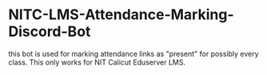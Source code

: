 # NITC-LMS-Attendance-Marking-Discord-Bot
this bot is used for marking attendance links as "present" for possibly every class. This only works for NIT Calicut Eduserver LMS.
